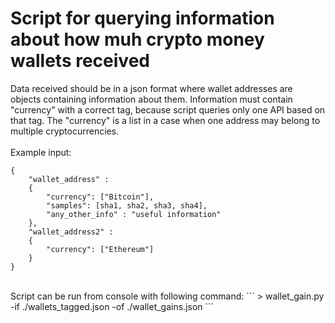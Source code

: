 # Script for querying information about how muh crypto money wallets received

Data received should be in a json format where wallet addresses are objects containing information
about them. Information must contain "currency" with a correct tag, because script queries only
one API based on that tag. The "currency" is a list in a case when one address may belong to multiple
cryptocurrencies.
<br/>
<br/>
Example input:
```
{
	"wallet_address" :
	{
		"currency": ["Bitcoin"],
		"samples": [sha1, sha2, sha3, sha4],
		"any_other_info" : "useful information"
	},
	"wallet_address2" :
	{
		"currency": ["Ethereum"]
	}
}
```
<br/>
Script can be run from console with following command:
```
> wallet_gain.py -if ./wallets_tagged.json -of ./wallet_gains.json
```
